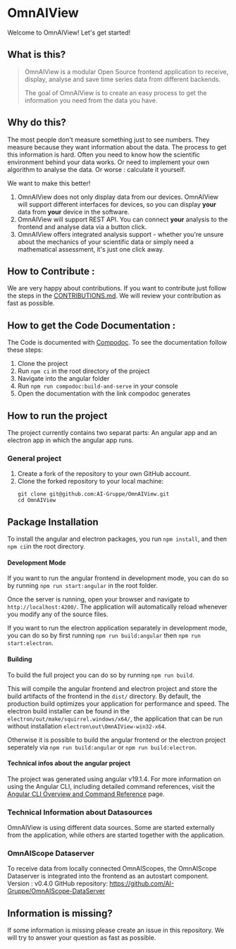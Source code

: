 # OmnAIView

Welcome to OmnAIView! Let's get started!

## What is this?

> OmnAIView is a modular Open Source frontend application to receive, display, analyse and save time series data from different backends.
>
>The goal of OmnAIView is to create an easy process to get the information you need from the data you have.

## Why do this?

The most people don't measure something just to see numbers. They measure because they want information about the data.
The process to get this information is hard. Often you need to know how the scientific environment behind your data works. Or need to implement your own algorithm to analyse the data. Or worse : calculate it yourself.

We want to make this better!

1. OmnAIView does not only display data from our devices. OmnAIView will support different interfaces for devices, so you can display **your** data from **your** device in the software.
2. OmnAIView will support REST API. You can connect **your** analysis to the frontend and analyse data via a button click.
3. OmnAIView offers integrated analysis support - whether you're unsure about the mechanics of your scientific data or simply need a mathematical assessment, it's just one click away.
## How to Contribute :

We are very happy about contributions. If you want to contribute just follow the steps in the [CONTRIBUTIONS.md](CONTRIBUTION.md). We will review your contribution as fast as possible.

## How to get the Code Documentation : 

The Code is documented with [Compodoc](https://compodoc.app/). To see the documentation follow these steps: 

1. Clone the project 
2. Run ``` npm ci ``` in the root directory of the project 
3. Navigate into the angular folder 
4. Run ``` npm run compodoc:build-and-serve ```
in your console 
4. Open the documentation with the link compodoc generates 

## How to run the project

The project currently contains two separat parts: An angular app and an electron app in which the angular app runs.

### General project

1. Create a fork of the repository to your own GitHub account.
2. Clone the forked repository to your local machine:
   ```
   git clone git@github.com:AI-Gruppe/OmnAIView.git
   cd OmnAIView
   ```

## Package Installation

To install the angular and electron packages, you run ```npm install```, and then ```npm ci```in the root directory.

#### Development Mode

If you want to run the angular frontend in development mode, you can do so by running ```npm run start:angular``` in the root folder. 

Once the server is running, open your browser and navigate to `http://localhost:4200/`. The application will automatically reload whenever you modify any of the source files.

If you want to run the electron application separately in development mode, you can do so by first running ```npm run build:angular``` then ```npm run start:electron```.

#### Building

To build the full project you can do so by running ```npm run build```. 

This will compile the angular frontend and electron project and store the build artifacts of the frontend in the `dist/` directory. By default, the production build optimizes your application for performance and speed. The electron build installer can be found in the `electron/out/make/squirrel.windows/x64/`, the application that can be run without installation `electron\out\OmnAIView-win32-x64`.

Otherwise it is possible to build the angular frontend or the electron project seperately via ```npm run build:angular``` or ```npm run build:electron```.

#### Technical infos about the angular project

The project was generated using angular v19.1.4.
For more information on using the Angular CLI, including detailed command references, visit the [Angular CLI Overview and Command Reference](https://angular.dev/tools/cli) page.

### Technical Information about Datasources

OmnAIView is using different data sources. Some are started externally from the application, while others are started together with the application.

### OmnAIScope Dataserver

To receive data from locally connected OmnAIScopes, the OmnAIScope Dataserver is integrated into the frontend as an autostart component.
Version : v0.4.0
GitHub repository: https://github.com/AI-Gruppe/OmnAIScope-DataServer

## Information is missing?

If some information is missing please create an issue in this repository. We will try to answer your question as fast as possible.